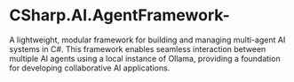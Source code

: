 # CSharp.AI.AgentFramework-
A lightweight, modular framework for building and managing multi-agent AI systems in C#. This framework enables seamless interaction between multiple AI agents using a local instance of Ollama, providing a foundation for developing collaborative AI applications.
